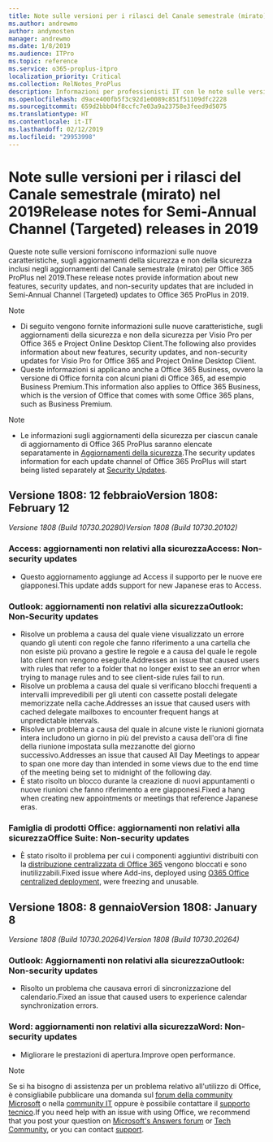 ```yaml
---
title: Note sulle versioni per i rilasci del Canale semestrale (mirato) nel 2019
ms.author: andrewmo
author: andymosten
manager: andrewmo
ms.date: 1/8/2019
ms.audience: ITPro
ms.topic: reference
ms.service: o365-proplus-itpro
localization_priority: Critical
ms.collection: RelNotes_ProPlus
description: Informazioni per professionisti IT con le note sulle versioni per i rilasci del Canale semestrale (mirato) per Office 365 ProPlus nel 2019
ms.openlocfilehash: d9ace400fb5f3c92d1e0089c851f51109dfc2228
ms.sourcegitcommit: 659d2bbb04f8ccfc7e03a9a23758e3feed9d5075
ms.translationtype: HT
ms.contentlocale: it-IT
ms.lasthandoff: 02/12/2019
ms.locfileid: "29953998"
---
```

# <a name="release-notes-for-semi-annual-channel-targeted-releases-in-2019"></a><span data-ttu-id="7b589-103">Note sulle versioni per i rilasci del Canale semestrale (mirato) nel 2019</span><span class="sxs-lookup"><span data-stu-id="7b589-103">Release notes for Semi-Annual Channel (Targeted) releases in 2019</span></span>

<span data-ttu-id="7b589-104">Queste note sulle versioni forniscono informazioni sulle nuove caratteristiche, sugli aggiornamenti della sicurezza e non della sicurezza inclusi negli aggiornamenti del Canale semestrale (mirato) per Office 365 ProPlus nel 2019.</span><span class="sxs-lookup"><span data-stu-id="7b589-104">These release notes provide information about new features, security updates, and non-security updates that are included in Semi-Annual Channel (Targeted) updates to Office 365 ProPlus in 2019.</span></span>
 
> [!NOTE]
> - <span data-ttu-id="7b589-105">Di seguito vengono fornite informazioni sulle nuove caratteristiche, sugli aggiornamenti della sicurezza e non della sicurezza per Visio Pro per Office 365 e Project Online Desktop Client.</span><span class="sxs-lookup"><span data-stu-id="7b589-105">The following also provides information about new features, security updates, and non-security updates for Visio Pro for Office 365 and Project Online Desktop Client.</span></span>
> - <span data-ttu-id="7b589-106">Queste informazioni si applicano anche a Office 365 Business, ovvero la versione di Office fornita con alcuni piani di Office 365, ad esempio Business Premium.</span><span class="sxs-lookup"><span data-stu-id="7b589-106">This information also applies to Office 365 Business, which is the version of Office that comes with some Office 365 plans, such as Business Premium.</span></span>

 
> [!NOTE]
> - <span data-ttu-id="7b589-107">Le informazioni sugli aggiornamenti della sicurezza per ciascun canale di aggiornamento di Office 365 ProPlus saranno elencate separatamente in [Aggiornamenti della sicurezza](office365-proplus-security-updates.md).</span><span class="sxs-lookup"><span data-stu-id="7b589-107">The security updates information for each update channel of Office 365 ProPlus will start being listed separately at [Security Updates](office365-proplus-security-updates.md).</span></span>

## <a name="version-1808-february-12"></a><span data-ttu-id="7b589-108">Versione 1808: 12 febbraio</span><span class="sxs-lookup"><span data-stu-id="7b589-108">Version 1808: February 12</span></span>
<span data-ttu-id="7b589-109">*Versione 1808 (Build 10730.20280)*</span><span class="sxs-lookup"><span data-stu-id="7b589-109">*Version 1808 (Build 10730.20102)*</span></span> 

### <a name="access-non-security-updates"></a><span data-ttu-id="7b589-110">Access: aggiornamenti non relativi alla sicurezza</span><span class="sxs-lookup"><span data-stu-id="7b589-110">Access: Non-security updates</span></span> 

- <span data-ttu-id="7b589-111">Questo aggiornamento aggiunge ad Access il supporto per le nuove ere giapponesi.</span><span class="sxs-lookup"><span data-stu-id="7b589-111">This update adds support for new Japanese eras to Access.</span></span>

### <a name="outlook-non-security-updates"></a><span data-ttu-id="7b589-112">Outlook: aggiornamenti non relativi alla sicurezza</span><span class="sxs-lookup"><span data-stu-id="7b589-112">Outlook: Non-Security updates</span></span> 

- <span data-ttu-id="7b589-113">Risolve un problema a causa del quale viene visualizzato un errore quando gli utenti con regole che fanno riferimento a una cartella che non esiste più provano a gestire le regole e a causa del quale le regole lato client non vengono eseguite.</span><span class="sxs-lookup"><span data-stu-id="7b589-113">Addresses an issue that caused users with rules that refer to a folder that no longer exist to see an error when trying to manage rules and to see client-side rules fail to run.</span></span>
- <span data-ttu-id="7b589-114">Risolve un problema a causa del quale si verificano blocchi frequenti a intervalli imprevedibili per gli utenti con cassette postali delegate memorizzate nella cache.</span><span class="sxs-lookup"><span data-stu-id="7b589-114">Addresses an issue that caused users with cached delegate mailboxes to encounter frequent hangs at unpredictable intervals.</span></span>
- <span data-ttu-id="7b589-115">Risolve un problema a causa del quale in alcune viste le riunioni giornata intera includono un giorno in più del previsto a causa dell'ora di fine della riunione impostata sulla mezzanotte del giorno successivo.</span><span class="sxs-lookup"><span data-stu-id="7b589-115">Addresses an issue that caused All Day Meetings to appear to span one more day than intended in some views due to the end time of the meeting being set to midnight of the following day.</span></span>
- <span data-ttu-id="7b589-116">È stato risolto un blocco durante la creazione di nuovi appuntamenti o nuove riunioni che fanno riferimento a ere giapponesi.</span><span class="sxs-lookup"><span data-stu-id="7b589-116">Fixed a hang when creating new appointments or meetings that reference Japanese eras.</span></span>

### <a name="office-suite-non-security-updates"></a><span data-ttu-id="7b589-117">Famiglia di prodotti Office: aggiornamenti non relativi alla sicurezza</span><span class="sxs-lookup"><span data-stu-id="7b589-117">Office Suite: Non-security updates</span></span>

- <span data-ttu-id="7b589-118">È stato risolto il problema per cui i componenti aggiuntivi distribuiti con la [distribuzione centralizzata di Office 365](https://docs.microsoft.com/it-IT/office/dev/add-ins/publish/centralized-deployment) vengono bloccati e sono inutilizzabili.</span><span class="sxs-lookup"><span data-stu-id="7b589-118">Fixed issue where Add-ins, deployed using [O365 Office centralized deployment](https://docs.microsoft.com/it-IT/office/dev/add-ins/publish/centralized-deployment), were freezing and unusable.</span></span>


## <a name="version-1808-january-8"></a><span data-ttu-id="7b589-119">Versione 1808: 8 gennaio</span><span class="sxs-lookup"><span data-stu-id="7b589-119">Version 1808: January 8</span></span>
<span data-ttu-id="7b589-120">*Versione 1808 (Build 10730.20264)*</span><span class="sxs-lookup"><span data-stu-id="7b589-120">*Version 1808 (Build 10730.20264)*</span></span> 

### <a name="outlook-non-security-updates"></a><span data-ttu-id="7b589-121">Outlook: Aggiornamenti non relativi alla sicurezza</span><span class="sxs-lookup"><span data-stu-id="7b589-121">Outlook: Non-security updates</span></span> 

- <span data-ttu-id="7b589-122">Risolto un problema che causava errori di sincronizzazione del calendario.</span><span class="sxs-lookup"><span data-stu-id="7b589-122">Fixed an issue that caused users to experience calendar synchronization errors.</span></span>

### <a name="word-non-security-updates"></a><span data-ttu-id="7b589-123">Word: aggiornamenti non relativi alla sicurezza</span><span class="sxs-lookup"><span data-stu-id="7b589-123">Word: Non-security updates</span></span>

- <span data-ttu-id="7b589-124">Migliorare le prestazioni di apertura.</span><span class="sxs-lookup"><span data-stu-id="7b589-124">Improve open performance.</span></span>


> [!NOTE]
> <span data-ttu-id="7b589-125">Se si ha bisogno di assistenza per un problema relativo all'utilizzo di Office, è consigliabile pubblicare una domanda sul [forum della community Microsoft](https://answers.microsoft.com/) o nella [community IT](https://techcommunity.microsoft.com/) oppure è possibile contattare il [supporto tecnico](https://support.microsoft.com/contactus).</span><span class="sxs-lookup"><span data-stu-id="7b589-125">If you need help with an issue with using Office, we recommend that you post your question on [Microsoft's Answers forum](https://answers.microsoft.com/) or [Tech Community](https://techcommunity.microsoft.com/), or you can contact [support](https://support.microsoft.com/contactus).</span></span>